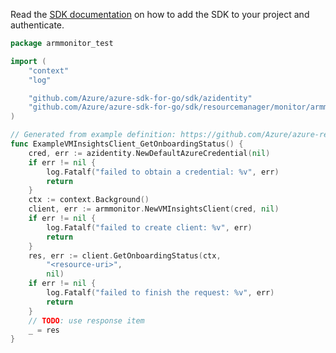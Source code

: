 Read the [SDK documentation](https://github.com/Azure/azure-sdk-for-go/blob/sdk%2Fresourcemanager%2Fmonitor%2Farmmonitor%2Fv0.6.0/sdk/resourcemanager/monitor/armmonitor/README.md) on how to add the SDK to your project and authenticate.

```go
package armmonitor_test

import (
	"context"
	"log"

	"github.com/Azure/azure-sdk-for-go/sdk/azidentity"
	"github.com/Azure/azure-sdk-for-go/sdk/resourcemanager/monitor/armmonitor"
)

// Generated from example definition: https://github.com/Azure/azure-rest-api-specs/tree/main/specification/monitor/resource-manager/Microsoft.Insights/preview/2018-11-27-preview/examples/getOnboardingStatusVMScaleSet.json
func ExampleVMInsightsClient_GetOnboardingStatus() {
	cred, err := azidentity.NewDefaultAzureCredential(nil)
	if err != nil {
		log.Fatalf("failed to obtain a credential: %v", err)
		return
	}
	ctx := context.Background()
	client, err := armmonitor.NewVMInsightsClient(cred, nil)
	if err != nil {
		log.Fatalf("failed to create client: %v", err)
		return
	}
	res, err := client.GetOnboardingStatus(ctx,
		"<resource-uri>",
		nil)
	if err != nil {
		log.Fatalf("failed to finish the request: %v", err)
		return
	}
	// TODO: use response item
	_ = res
}
```
